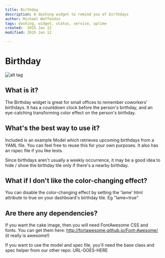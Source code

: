 ```yaml
---
title: Birthday
description: A dashing widget to remind you of birthdays
author: Michael Woffendin
tags: dashing, widget, status, service, uptime
created:  2015 Jan 12
modified: 2015 Jan 12

---
```


Birthday
=========

![alt tag](https://raw.github.com/osu-sig/Birthday-Widget/master/screenshot.png)

## What is it?

The Birthday widget is great for small offices to remember coworkers' birthdays. It has a countdown clock before the person's birthday, and an eye-catching transforming color effect on the person's birthday.

## What's the best way to use it?

Included is an example Model which retrieves upcoming birthdays from a YAML file. You can feel free to reuse this for your own purposes. It also has an rspec file if you like tests.

Since birthdays aren't usually a weekly occurrence, it may be a good idea to hide / show the birthday tile only if there's a nearby birthday.

## What if I don't like the color-changing effect?

You can disable the color-changing effect by setting the 'lame' html attribute to true on your dashboard's birthday tile. Eg "lame=true"

## Are there any dependencies?

If you want the cake image, then you will need FontAwesome CSS and fonts. You can get them here: http://fortawesome.github.io/Font-Awesome/ (it really is awesome!)

If you want to use the model and spec file, you'll need the base class and spec helper from our other repo: URL-GOES-HERE

